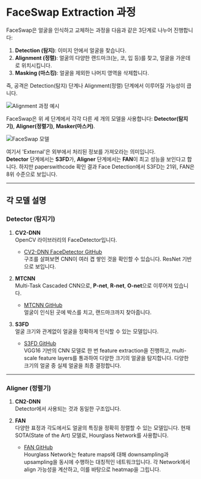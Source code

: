 # FaceSwap Extraction 과정

FaceSwap은 얼굴을 인식하고 교체하는 과정을 다음과 같은 3단계로 나누어 진행합니다:

1. **Detection (탐지)**: 이미지 안에서 얼굴을 찾습니다.
2. **Alignment (정렬)**: 얼굴의 다양한 랜드마크(눈, 코, 입 등)를 찾고, 얼굴을 가운데로 위치시킵니다.
3. **Masking (마스킹)**: 얼굴을 제외한 나머지 영역을 삭제합니다.

즉, 공격은 Detection(탐지) 단계나 Alignment(정렬) 단계에서 이루어질 가능성이 큽니다.

![Alignment 과정 예시](https://github.com/user-attachments/assets/6cd7bdb5-0a51-45fd-95de-5a07f6dd6df5)

FaceSwap은 위 세 단계에서 각각 다른 세 개의 모델을 사용합니다: **Detector(탐지기)**, **Aligner(정렬기)**, **Masker(마스커)**.

![FaceSwap 모델](https://github.com/user-attachments/assets/78b46c82-b84c-4899-b366-af6850ba1dce)

여기서 'External'은 외부에서 처리된 정보를 가져오라는 의미입니다.  
**Detector** 단계에서는 **S3FD**가, **Aligner** 단계에서는 **FAN**이 최고 성능을 보인다고 합니다. 
하지만 paperswithcode 확인 결과 Face Detection에서 S3FD는 21위, FAN은 8위 수준으로 보입니다.

---

## 각 모델 설명

### Detector (탐지기)

1. **CV2-DNN**  
   OpenCV 라이브러리의 FaceDetector입니다.  
   - [CV2-DNN FaceDetector GitHub](https://github.com/opencv/opencv/tree/master/samples/dnn/face_detector)  
   구조를 살펴보면 CNN이 여러 겹 쌓인 것을 확인할 수 있습니다. ResNet 기반으로 보입니다.

2. **MTCNN**  
   Multi-Task Cascaded CNN으로, **P-net**, **R-net**, **O-net**으로 이루어져 있습니다.  
   - [MTCNN GitHub](https://github.com/ipazc/mtcnn)  
   얼굴이 인식된 곳에 박스를 치고, 랜드마크까지 찾아줍니다.

3. **S3FD**  
   얼굴 크기와 관계없이 얼굴을 정확하게 인식할 수 있는 모델입니다.  
   - [S3FD GitHub](https://github.com/sfzhang15/SFD)  
   VGG16 기반의 CNN 모델로 한 번 feature extraction을 진행하고, multi-scale feature layers를 통과하여 다양한 크기의 얼굴을 탐지합니다. 다양한 크기의 얼굴 중 실제 얼굴을 최종 결정합니다.

---

### Aligner (정렬기)

1. **CN2-DNN**  
   Detector에서 사용되는 것과 동일한 구조입니다.

2. **FAN**  
   다양한 표정과 각도에서도 얼굴의 특징을 정확히 정렬할 수 있는 모델입니다. 현재 SOTA(State of the Art) 모델로, Hourglass Network를 사용합니다.  
   - [FAN GitHub](https://github.com/1adrianb/face-alignment)  
   Hourglass Network는 feature maps에 대해 downsampling과 upsampling을 동시에 수행하는 대칭적인 네트워크입니다. 각 Network에서 align 가능성을 계산하고, 이를 바탕으로 heatmap을 그립니다.
